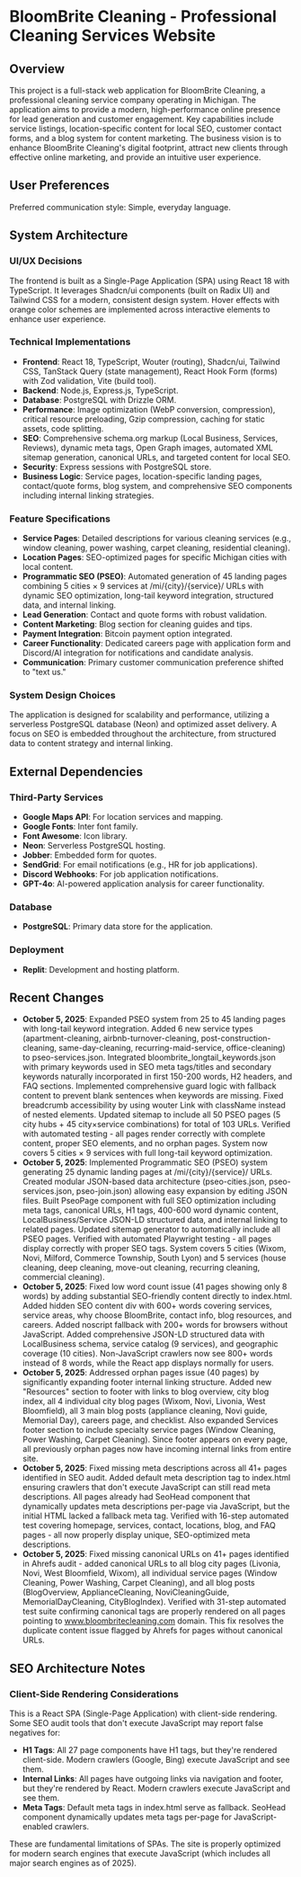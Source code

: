 # BloomBrite Cleaning - Professional Cleaning Services Website

## Overview

This project is a full-stack web application for BloomBrite Cleaning, a professional cleaning service company operating in Michigan. The application aims to provide a modern, high-performance online presence for lead generation and customer engagement. Key capabilities include service listings, location-specific content for local SEO, customer contact forms, and a blog system for content marketing. The business vision is to enhance BloomBrite Cleaning's digital footprint, attract new clients through effective online marketing, and provide an intuitive user experience.

## User Preferences

Preferred communication style: Simple, everyday language.

## System Architecture

### UI/UX Decisions
The frontend is built as a Single-Page Application (SPA) using React 18 with TypeScript. It leverages Shadcn/ui components (built on Radix UI) and Tailwind CSS for a modern, consistent design system. Hover effects with orange color schemes are implemented across interactive elements to enhance user experience.

### Technical Implementations
- **Frontend**: React 18, TypeScript, Wouter (routing), Shadcn/ui, Tailwind CSS, TanStack Query (state management), React Hook Form (forms) with Zod validation, Vite (build tool).
- **Backend**: Node.js, Express.js, TypeScript.
- **Database**: PostgreSQL with Drizzle ORM.
- **Performance**: Image optimization (WebP conversion, compression), critical resource preloading, Gzip compression, caching for static assets, code splitting.
- **SEO**: Comprehensive schema.org markup (Local Business, Services, Reviews), dynamic meta tags, Open Graph images, automated XML sitemap generation, canonical URLs, and targeted content for local SEO.
- **Security**: Express sessions with PostgreSQL store.
- **Business Logic**: Service pages, location-specific landing pages, contact/quote forms, blog system, and comprehensive SEO components including internal linking strategies.

### Feature Specifications
- **Service Pages**: Detailed descriptions for various cleaning services (e.g., window cleaning, power washing, carpet cleaning, residential cleaning).
- **Location Pages**: SEO-optimized pages for specific Michigan cities with local content.
- **Programmatic SEO (PSEO)**: Automated generation of 45 landing pages combining 5 cities × 9 services at /mi/{city}/{service}/ URLs with dynamic SEO optimization, long-tail keyword integration, structured data, and internal linking.
- **Lead Generation**: Contact and quote forms with robust validation.
- **Content Marketing**: Blog section for cleaning guides and tips.
- **Payment Integration**: Bitcoin payment option integrated.
- **Career Functionality**: Dedicated careers page with application form and Discord/AI integration for notifications and candidate analysis.
- **Communication**: Primary customer communication preference shifted to "text us."

### System Design Choices
The application is designed for scalability and performance, utilizing a serverless PostgreSQL database (Neon) and optimized asset delivery. A focus on SEO is embedded throughout the architecture, from structured data to content strategy and internal linking.

## External Dependencies

### Third-Party Services
- **Google Maps API**: For location services and mapping.
- **Google Fonts**: Inter font family.
- **Font Awesome**: Icon library.
- **Neon**: Serverless PostgreSQL hosting.
- **Jobber**: Embedded form for quotes.
- **SendGrid**: For email notifications (e.g., HR for job applications).
- **Discord Webhooks**: For job application notifications.
- **GPT-4o**: AI-powered application analysis for career functionality.

### Database
- **PostgreSQL**: Primary data store for the application.

### Deployment
- **Replit**: Development and hosting platform.

## Recent Changes

- **October 5, 2025**: Expanded PSEO system from 25 to 45 landing pages with long-tail keyword integration. Added 6 new service types (apartment-cleaning, airbnb-turnover-cleaning, post-construction-cleaning, same-day-cleaning, recurring-maid-service, office-cleaning) to pseo-services.json. Integrated bloombrite_longtail_keywords.json with primary keywords used in SEO meta tags/titles and secondary keywords naturally incorporated in first 150-200 words, H2 headers, and FAQ sections. Implemented comprehensive guard logic with fallback content to prevent blank sentences when keywords are missing. Fixed breadcrumb accessibility by using wouter Link with className instead of nested elements. Updated sitemap to include all 50 PSEO pages (5 city hubs + 45 city×service combinations) for total of 103 URLs. Verified with automated testing - all pages render correctly with complete content, proper SEO elements, and no orphan pages. System now covers 5 cities × 9 services with full long-tail keyword optimization.
- **October 5, 2025**: Implemented Programmatic SEO (PSEO) system generating 25 dynamic landing pages at /mi/{city}/{service}/ URLs. Created modular JSON-based data architecture (pseo-cities.json, pseo-services.json, pseo-join.json) allowing easy expansion by editing JSON files. Built PseoPage component with full SEO optimization including meta tags, canonical URLs, H1 tags, 400-600 word dynamic content, LocalBusiness/Service JSON-LD structured data, and internal linking to related pages. Updated sitemap generator to automatically include all PSEO pages. Verified with automated Playwright testing - all pages display correctly with proper SEO tags. System covers 5 cities (Wixom, Novi, Milford, Commerce Township, South Lyon) and 5 services (house cleaning, deep cleaning, move-out cleaning, recurring cleaning, commercial cleaning).
- **October 5, 2025**: Fixed low word count issue (41 pages showing only 8 words) by adding substantial SEO-friendly content directly to index.html. Added hidden SEO content div with 600+ words covering services, service areas, why choose BloomBrite, contact info, blog resources, and careers. Added noscript fallback with 200+ words for browsers without JavaScript. Added comprehensive JSON-LD structured data with LocalBusiness schema, service catalog (9 services), and geographic coverage (10 cities). Non-JavaScript crawlers now see 800+ words instead of 8 words, while the React app displays normally for users.
- **October 5, 2025**: Addressed orphan pages issue (40 pages) by significantly expanding footer internal linking structure. Added new "Resources" section to footer with links to blog overview, city blog index, all 4 individual city blog pages (Wixom, Novi, Livonia, West Bloomfield), all 3 main blog posts (appliance cleaning, Novi guide, Memorial Day), careers page, and checklist. Also expanded Services footer section to include specialty service pages (Window Cleaning, Power Washing, Carpet Cleaning). Since footer appears on every page, all previously orphan pages now have incoming internal links from entire site.
- **October 5, 2025**: Fixed missing meta descriptions across all 41+ pages identified in SEO audit. Added default meta description tag to index.html ensuring crawlers that don't execute JavaScript can still read meta descriptions. All pages already had SeoHead component that dynamically updates meta descriptions per-page via JavaScript, but the initial HTML lacked a fallback meta tag. Verified with 16-step automated test covering homepage, services, contact, locations, blog, and FAQ pages - all now properly display unique, SEO-optimized meta descriptions.
- **October 5, 2025**: Fixed missing canonical URLs on 41+ pages identified in Ahrefs audit - added canonical URLs to all blog city pages (Livonia, Novi, West Bloomfield, Wixom), all individual service pages (Window Cleaning, Power Washing, Carpet Cleaning), and all blog posts (BlogOverview, ApplianceCleaning, NoviCleaningGuide, MemorialDayCleaning, CityBlogIndex). Verified with 31-step automated test suite confirming canonical tags are properly rendered on all pages pointing to www.bloombritecleaning.com domain. This fix resolves the duplicate content issue flagged by Ahrefs for pages without canonical URLs.

## SEO Architecture Notes

### Client-Side Rendering Considerations
This is a React SPA (Single-Page Application) with client-side rendering. Some SEO audit tools that don't execute JavaScript may report false negatives for:
- **H1 Tags**: All 27 page components have H1 tags, but they're rendered client-side. Modern crawlers (Google, Bing) execute JavaScript and see them.
- **Internal Links**: All pages have outgoing links via navigation and footer, but they're rendered by React. Modern crawlers execute JavaScript and see them.
- **Meta Tags**: Default meta tags in index.html serve as fallback. SeoHead component dynamically updates meta tags per-page for JavaScript-enabled crawlers.

These are fundamental limitations of SPAs. The site is properly optimized for modern search engines that execute JavaScript (which includes all major search engines as of 2025).